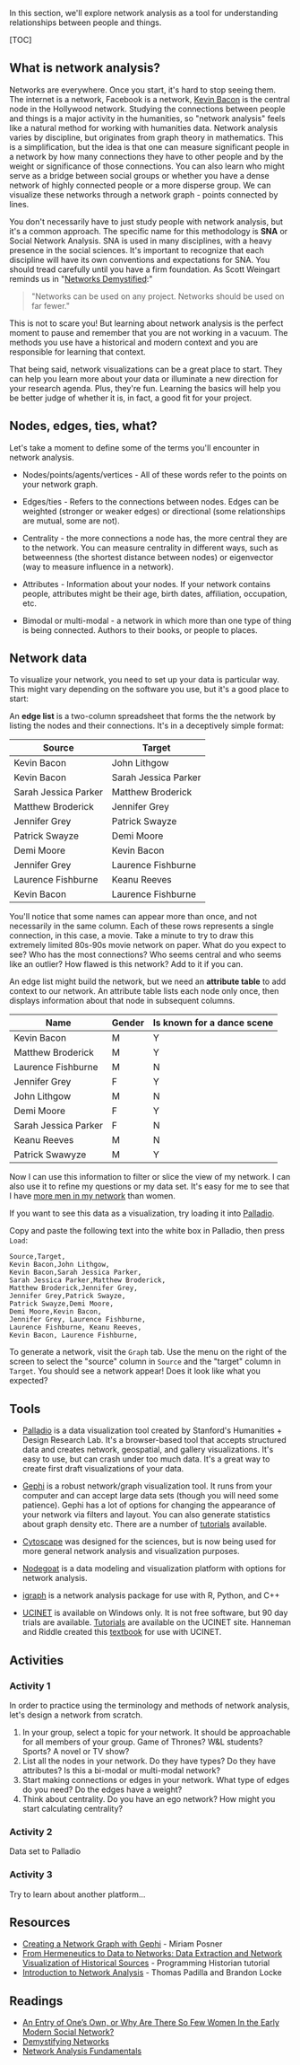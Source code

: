 In this section, we'll explore network analysis as a tool for understanding relationships between people and things.

[TOC]

## What is network analysis? 

Networks are everywhere. Once you start, it's hard to stop seeing them. The internet is a network, Facebook is a network, [Kevin Bacon](https://oracleofbacon.org/) is the central node in the Hollywood network. Studying the connections between people and things is a major activity in the humanities, so "network analysis" feels like a natural method for working with humanities data. Network analysis varies by discipline, but originates from graph theory in mathematics. This is a simplification, but the idea is that one can measure significant people in a network by how many connections they have to other people and by the weight or significance of those connections. You can also learn who might serve as a bridge between social groups or whether you have a dense network of highly connected people or a more disperse group. We can visualize these networks through a network graph - points connected by lines. 


You don't necessarily have to just study people with network analysis, but it's a common approach. The specific name for this methodology is **SNA** or Social Network Analysis. SNA is used in many disciplines, with a heavy presence in the social sciences. It's important to recognize that each discipline will have its own conventions and expectations for SNA. You should tread carefully until you have a firm foundation. As Scott Weingart reminds us in "[Networks Demystified](http://www.scottbot.net/HIAL/index.html@p=6279.html):" 

> "Networks can be used on any project. Networks should be used on far fewer."

This is not to scare you! But learning about network analysis is the perfect moment to pause and remember that you are not working in a vacuum. The methods you use have a historical and modern context and you are responsible for learning that context. 

That being said, network visualizations can be a great place to start. They can help you learn more about your data or illuminate a new direction for your research agenda. Plus, they're fun. Learning the basics will help you be better judge of whether it is, in fact, a good fit for your project. 


## Nodes, edges, ties, what?
Let's take a moment to define some of the terms you'll encounter in network analysis. 

* Nodes/points/agents/vertices - All of these words refer to the points on your network graph. 

* Edges/ties - Refers to the connections between nodes. Edges can be weighted (stronger or weaker edges) or directional (some relationships are mutual, some are not).

* Centrality - the more connections a node has, the more central they are to the network. You can measure centrality in different ways, such as betweenness (the shortest distance between nodes) or eigenvector (way to measure influence in a network).

* Attributes - Information about your nodes. If your network contains people, attributes might be their age, birth dates, affiliation, occupation, etc. 

* Bimodal or multi-modal - a network in which more than one type of thing is being connected. Authors to their books, or people to places. 

## Network data 
To visualize your network, you need to set up your data is particular way. This might vary depending on the software you use, but it's a good place to start: 

An **edge list** is a two-column spreadsheet that forms the the network by listing the nodes and their connections. It's in a deceptively simple format:

|Source|Target|
|---|---|
|Kevin Bacon|John Lithgow|
|Kevin Bacon|Sarah Jessica Parker|
|Sarah Jessica Parker|Matthew Broderick|
|Matthew Broderick|Jennifer Grey|
|Jennifer Grey|Patrick Swayze|
|Patrick Swayze|Demi Moore|
|Demi Moore|Kevin Bacon|
|Jennifer Grey|Laurence Fishburne|
|Laurence Fishburne|Keanu Reeves|
|Kevin Bacon|Laurence Fishburne|

You'll notice that some names can appear more than once, and not necessarily in the same column. Each of these rows represents a single connection, in this case, a movie. Take a minute to try to draw this extremely limited 80s-90s movie network on paper. What do you expect to see? Who has the most connections? Who seems central and who seems like an outlier? How flawed is this network? Add to it if you can. 

An edge list might build the network, but we need an **attribute table** to add context to our network. An attribute table lists each node only once, then displays information about that node in subsequent columns. 

|Name|Gender|Is known for a dance scene|
|---|---|---|
|Kevin Bacon|M|Y|
|Matthew Broderick|M|Y|
|Laurence Fishburne|M|N|
|Jennifer Grey|F|Y|
|John Lithgow|M|N|
|Demi Moore|F|Y|
|Sarah Jessica Parker|F|N|
|Keanu Reeves|M|N|
|Patrick Swawyze|M|Y|

Now I can use this information to filter or slice the view of my network. I can also use it to refine my questions or my data set. It's easy for me to see that I have [more men in my network](https://6dfb.tumblr.com/post/44879380376/an-entry-of-ones-own-or-why-are-there-so-few) than women.

If you want to see this data as a visualization, try loading it into [Palladio](http://hdlab.stanford.edu/palladio-app/#/upload).

Copy and paste the following text into the white box in Palladio, then press `Load`: 

```
Source,Target,
Kevin Bacon,John Lithgow,
Kevin Bacon,Sarah Jessica Parker,
Sarah Jessica Parker,Matthew Broderick,
Matthew Broderick,Jennifer Grey,
Jennifer Grey,Patrick Swayze,
Patrick Swayze,Demi Moore,
Demi Moore,Kevin Bacon,
Jennifer Grey, Laurence Fishburne,
Laurence Fishburne, Keanu Reeves,
Kevin Bacon, Laurence Fishburne,
```
To generate a network, visit the `Graph` tab. Use the menu on the right of the screen to select the "source" column in `Source` and the "target" column in `Target`. You should see a network appear! Does it look like what you expected? 


## Tools 

* [Palladio](http://hdlab.stanford.edu/palladio/) is a data visualization tool created by Stanford's Humanities + Design Research Lab. It's a browser-based tool that accepts structured data and creates network, geospatial, and gallery visualizations. It's easy to use, but can crash under too much data. It's a great way to create first draft visualizations of your data. 

* [Gephi](https://gephi.org/) is a robust network/graph visualization tool. It runs from your computer and can accept large data sets (though you will need some patience). Gephi has a lot of options for changing the appearance of your network via filters and layout. You can also generate statistics about graph density etc. There are a number of [tutorials](https://gephi.org/users/) available.

* [Cytoscape](http://www.cytoscape.org/) was designed for the sciences, but is now being used for more general network analysis and visualization purposes. 

* [Nodegoat](https://nodegoat.net/) is a data modeling and visualization platform with options for network analysis.

* [igraph](http://igraph.org/redirect.html) is a network analysis package for use with R, Python, and C++

* [UCINET](https://sites.google.com/site/ucinetsoftware/home) is available on Windows only. It is not free software, but 90 day trials are available. [Tutorials](https://sites.google.com/site/analyzingsocialnetworks/analyses) are available on the UCINET site. Hanneman and Riddle created this [textbook](http://www.faculty.ucr.edu/~hanneman/nettext/) for use with UCINET.


## Activities

### Activity 1 

In order to practice using the terminology and methods of network analysis, let's design a network from scratch. 
1. In your group, select a topic for your network. It should be approachable for all members of your group. Game of Thrones? W&L students? Sports? A novel or TV show?
2. List all the nodes in your network. Do they have types? Do they have attributes? Is this a bi-modal or multi-modal network?
3. Start making connections or edges in your network. What type of edges do you need? Do the edges have a weight?
4. Think about centrality. Do you have an ego network? How might you start calculating centrality?


### Activity 2
Data set to Palladio

### Activity 3
Try to learn about another platform... 




## Resources
* [Creating a Network Graph with Gephi](http://miriamposner.com/dh101f15/index.php/creating-a-network-graph-with-gephi/) - Miriam Posner
* [From Hermeneutics to Data to Networks: Data Extraction and Network Visualization of Historical Sources](https://programminghistorian.org/en/lessons/creating-network-diagrams-from-historical-sources) - Programming Historian tutorial
* [Introduction to Network Analysis](http://thomaspadilla.org/na2014/) - Thomas Padilla and Brandon Locke

## Readings

* [An Entry of One’s Own, or Why Are There So Few Women In the Early Modern Social Network?](https://6dfb.tumblr.com/post/44879380376/an-entry-of-ones-own-or-why-are-there-so-few)
* [Demystifying Networks](http://www.scottbot.net/HIAL/index.html@p=6279.html)
* [Network Analysis Fundamentals](http://www.themacroscope.org/?page_id=892)
